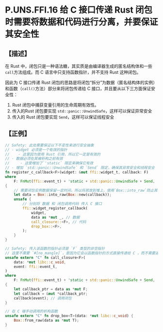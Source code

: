 # P.UNS.FFI.16 给 C 接口传递 Rust 闭包时需要将数据和代码进行分离，并要保证其安全性

## 【描述】

在 Rust 中，闭包只是一种语法糖，其实质是由编译器生成的匿名结构体和一些 `call`方法组成。而 C 语言中只支持函数指针，并不支持 Rust 这种闭包。

因此为 C 接口传递 Rust 闭包的思路是将闭包“拆分”为数据（匿名结构体的实例）和函数（`call()`方法）部分来将闭包传递给 C 接口，并且要从以下三方面保证安全性：

1. Rust 闭包中捕获变量引用的生命周期有效性。
2. 传入的Rust 闭包要实现 `std::panic::UnwindSafe`，这样可以保证异常安全
3. 传入的 Rust 闭包要实现 `Send`，这样可以保证线程安全


## 【正例】

```rust
// Safety: 此处需要保证以下不变性来进行安全抽象
// - widget 必须是一个有效的指针
//    - 这里因为使用 Rust 引用，所以它一定是有效的
// - 数据必须在其被析构之前有效
//     - 这里增加了`'static` 限定来确保它有效
// - 增加 `std::panic::UnwindSafe` 和 `Send` 限定，确保其异常安全和线程安全
fn register_c_callback<F>(widget: &mut ffi::widget_t, callback: F)
where
    F: FnMut(ffi::event_t) + 'static + std::panic::UnwindSafe + Send,
{
    // 需要闭包实例数据保留一定时间，所以将其放到堆上，使用`Box::into_raw`防止其被析构 
    let data = Box::into_raw(Box::new(callback)); 
    unsafe {
        // 分别将 数据 和 闭包调用代码 传入 C 接口
        ffi::widget_register_callback(
            widget,
            data as *mut _, // 数据
            call_closure::<F>, // 代码
            drop_box::<F>,
        );
    }
}

// Safety: 传入该函数的指针必须是 `F` 类型的非空指针
// 这里不需要 `#[no_mangle]`，是因为它会以函数指针的方式直接传递给 C ，而不需要通过函数名称调用
unsafe extern "C" fn call_closure<F>(
    data: *mut libc::c_void,
    event: ffi::event_t,
)
where
    F: FnMut(ffi::event_t) + 'static + std::panic::UnwindSafe + Send,
{
    let callback_ptr = data as *mut F;
    let callback = &mut *callback_ptr;
    callback(event); // 调用闭包
}

// 在 C 端手动调用的析构函数
unsafe extern "C" fn drop_box<T>(data: *mut libc::c_void) {
    Box::from_raw(data as *mut T);
}
```